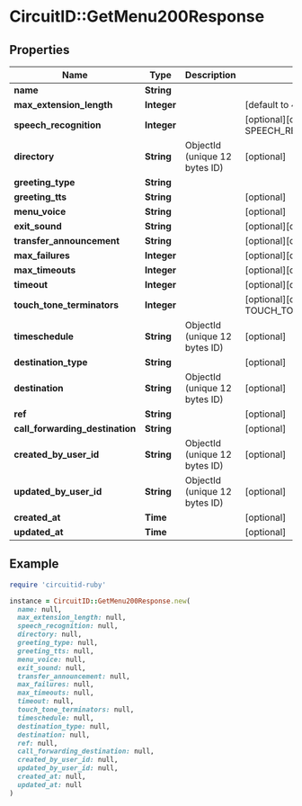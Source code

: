 # CircuitID::GetMenu200Response

## Properties

| Name | Type | Description | Notes |
| ---- | ---- | ----------- | ----- |
| **name** | **String** |  |  |
| **max_extension_length** | **Integer** |  | [default to 4] |
| **speech_recognition** | **Integer** |  | [optional][default to SPEECH_RECOGNITION::N0] |
| **directory** | **String** | ObjectId (unique 12 bytes ID) | [optional] |
| **greeting_type** | **String** |  |  |
| **greeting_tts** | **String** |  | [optional] |
| **menu_voice** | **String** |  | [optional] |
| **exit_sound** | **String** |  | [optional][default to &#39;default&#39;] |
| **transfer_announcement** | **String** |  | [optional][default to &#39;default&#39;] |
| **max_failures** | **Integer** |  | [optional][default to 3] |
| **max_timeouts** | **Integer** |  | [optional][default to 3] |
| **timeout** | **Integer** |  | [optional][default to 10] |
| **touch_tone_terminators** | **Integer** |  | [optional][default to TOUCH_TONE_TERMINATORS::N1] |
| **timeschedule** | **String** | ObjectId (unique 12 bytes ID) | [optional] |
| **destination_type** | **String** |  | [optional] |
| **destination** | **String** | ObjectId (unique 12 bytes ID) | [optional] |
| **ref** | **String** |  | [optional] |
| **call_forwarding_destination** | **String** |  | [optional] |
| **created_by_user_id** | **String** | ObjectId (unique 12 bytes ID) | [optional] |
| **updated_by_user_id** | **String** | ObjectId (unique 12 bytes ID) | [optional] |
| **created_at** | **Time** |  | [optional] |
| **updated_at** | **Time** |  | [optional] |

## Example

```ruby
require 'circuitid-ruby'

instance = CircuitID::GetMenu200Response.new(
  name: null,
  max_extension_length: null,
  speech_recognition: null,
  directory: null,
  greeting_type: null,
  greeting_tts: null,
  menu_voice: null,
  exit_sound: null,
  transfer_announcement: null,
  max_failures: null,
  max_timeouts: null,
  timeout: null,
  touch_tone_terminators: null,
  timeschedule: null,
  destination_type: null,
  destination: null,
  ref: null,
  call_forwarding_destination: null,
  created_by_user_id: null,
  updated_by_user_id: null,
  created_at: null,
  updated_at: null
)
```

